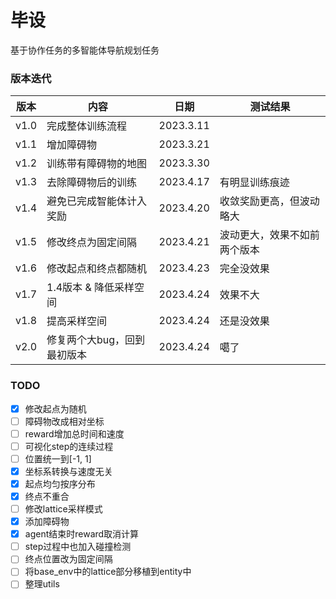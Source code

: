 # 毕设

基于协作任务的多智能体导航规划任务

### 版本迭代

| 版本   | 内容              | 日期        | 测试结果           |
|------|-----------------|-----------|----------------|
| v1.0 | 完成整体训练流程        | 2023.3.11 |                |
| v1.1 | 增加障碍物           | 2023.3.21 |                |
| v1.2 | 训练带有障碍物的地图      | 2023.3.30 |                |
| v1.3 | 去除障碍物后的训练       | 2023.4.17 | 有明显训练痕迹        |
| v1.4 | 避免已完成智能体计入奖励    | 2023.4.20 | 收敛奖励更高，但波动略大   |
| v1.5 | 修改终点为固定间隔       | 2023.4.21 | 波动更大，效果不如前两个版本 |
| v1.6 | 修改起点和终点都随机      | 2023.4.23 | 完全没效果          |
| v1.7 | 1.4版本 & 降低采样空间  | 2023.4.24 | 效果不大           |
| v1.8 | 提高采样空间          | 2023.4.24 | 还是没效果          |
| v2.0 | 修复两个大bug，回到最初版本 | 2023.4.24 | 噶了             |


### TODO

- [x] 修改起点为随机
- [ ] 障碍物改成相对坐标
- [ ] reward增加总时间和速度
- [ ] 可视化step的连续过程
- [ ] 位置统一到[-1, 1]
- [x] 坐标系转换与速度无关
- [x] 起点均匀按序分布
- [x] 终点不重合
- [ ] 修改lattice采样模式
- [x] 添加障碍物
- [x] agent结束时reward取消计算
- [ ] step过程中也加入碰撞检测
- [ ] 终点位置改为固定间隔
- [ ] 将base_env中的lattice部分移植到entity中
- [ ] 整理utils